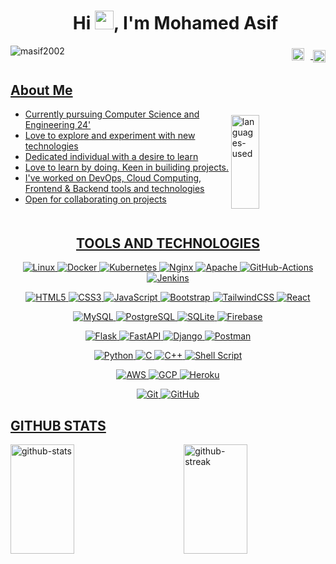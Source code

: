 <div id="user-content-toc"  align="center">
  <ul>
    <summary><h1 align="center">Hi <img src="https://raw.githubusercontent.com/MartinHeinz/MartinHeinz/master/wave.gif" width="30px"/>,  I'm Mohamed Asif</h1></summary>
  </ul>
</div>

<img src="https://komarev.com/ghpvc/?username=masif2002&label=Profile%20views&color=0e75b6&style=for-the-badge" alt="masif2002" align="left" />
<h3 align="right">
  <a href="https://linkedin.com/in/masif2002" target="blank"><img align="center" src="https://raw.githubusercontent.com/rahuldkjain/github-profile-readme-generator/master/src/images/icons/Social/linked-in-alt.svg" alt="linkedin" height="20" width="20" style="margin-bottom:5px; margin-right:10px" />
 <a href="https://mohamedasif.web.app" target="blank"><img align="center" src="https://user-images.githubusercontent.com/94846379/225494087-26a02b19-ed4f-4162-a466-bc1a34f35c9f.png" alt="website " height="20" width="20" />
</h3>

<h2> About Me </h2>
  <img align="right" width="30%" height="150px"  style="margin-top:10px;" src="github-readme-stats-in0pub3eb-masif2002.vercel.app/api/top-langs?username=masif2002&show_icons=true&locale=en&layout=compact&theme=merko" alt="languages-used" />
<div>
  <ul>
  <li>Currently pursuing Computer Science and Engineering 24'</li>
  <li>Love to explore and experiment with new technologies</li>
  <li>Dedicated individual with a desire to learn</li>
  <li>Love to learn by doing. Keen in builiding projects.</li>
  <li>I've worked on DevOps, Cloud Computing, Frontend & Backend tools and technologies</li>
  <li>Open for collaborating on projects</li>
  </ul>
<div>

 <h2 align="center" style="margin-top: 50px;">TOOLS AND TECHNOLOGIES</h2>
  <div align="center">
  <div>

  ![Linux](https://img.shields.io/badge/Linux-212125?style=for-the-badge&logo=linux&logoColor=f39100)
  ![Docker](https://img.shields.io/badge/Docker-ffffff?style=for-the-badge&logo=docker)
  ![Kubernetes](https://img.shields.io/badge/Kubernetes-326ce5?style=for-the-badge&logo=kubernetes&logoColor=white)
  ![Nginx](https://img.shields.io/badge/Nginx-009738?style=for-the-badge&logo=nginx&logoColor=white)
  ![Apache](https://img.shields.io/badge/Apache-862676?style=for-the-badge&logo=apache)
  ![GitHub-Actions](https://img.shields.io/badge/Github%20Actions-ffffff?style=for-the-badge&logo=githubactions)
  ![Jenkins](https://img.shields.io/badge/Jenkins-000000?style=for-the-badge&logo=jenkins&logoColor=f4342f)

  </div>
  <div>

  ![HTML5](https://img.shields.io/badge/html5-%23E34F26.svg?style=for-the-badge&logo=html5&logoColor=white)
  ![CSS3](https://img.shields.io/badge/css3-%231572B6.svg?style=for-the-badge&logo=css3&logoColor=white)
  ![JavaScript](https://img.shields.io/badge/javascript-%23323330.svg?style=for-the-badge&logo=javascript&logoColor=%23F7DF1E)
  ![Bootstrap](https://img.shields.io/badge/bootstrap-%23563D7C.svg?style=for-the-badge&logo=bootstrap&logoColor=white)
  ![TailwindCSS](https://img.shields.io/badge/tailwindcss-%2338B2AC.svg?style=for-the-badge&logo=tailwind-css&logoColor=white)
  ![React](https://img.shields.io/badge/react-%2320232a.svg?style=for-the-badge&logo=react&logoColor=%2361DAFB)

  </div>
  <div>

  ![MySQL](https://img.shields.io/badge/mysql-%2300f.svg?style=for-the-badge&logo=mysql&logoColor=white)
  ![PostgreSQL](https://img.shields.io/badge/Postgresql-30658c?style=for-the-badge&logo=postgresql&logoColor=white)
  ![SQLite](https://img.shields.io/badge/sqlite-%2307405e.svg?style=for-the-badge&logo=sqlite&logoColor=white)
  ![Firebase](https://img.shields.io/badge/firebase-%23039BE5.svg?style=for-the-badge&logo=firebase)

</div>
<div>

  ![Flask](https://img.shields.io/badge/flask-%23000.svg?style=for-the-badge&logo=flask&logoColor=white)
  ![FastAPI](https://img.shields.io/badge/FastAPI-005571?style=for-the-badge&logo=fastapi)
  ![Django](https://img.shields.io/badge/Django-0d4b32?style=for-the-badge&logo=django)
  ![Postman](https://img.shields.io/badge/Postman-FF6C37?style=for-the-badge&logo=postman&logoColor=white)

</div>
<div>

  ![Python](https://img.shields.io/badge/python-3670A0?style=for-the-badge&logo=python&logoColor=ffdd54)
  ![C](https://img.shields.io/badge/c-%2300599C.svg?style=for-the-badge&logo=c&logoColor=white)
  ![C++](https://img.shields.io/badge/c++-%2300599C.svg?style=for-the-badge&logo=c%2B%2B&logoColor=white)
  ![Shell Script](https://img.shields.io/badge/shell_script-%23121011.svg?style=for-the-badge&logo=gnu-bash&logoColor=white)

</div>

<div>

  ![AWS](https://img.shields.io/badge/AWS-232e3f?style=for-the-badge&logo=amazonaws&logoColor=fe9901)
  ![GCP](https://img.shields.io/badge/GCP-ffffff?style=for-the-badge&logo=googlecloud)
  ![Heroku](https://img.shields.io/badge/heroku-%23430098.svg?style=for-the-badge&logo=heroku&logoColor=white)

</div>
<div>

  ![Git](https://img.shields.io/badge/git-%23F05033.svg?style=for-the-badge&logo=git&logoColor=white)
  ![GitHub](https://img.shields.io/badge/github-%23121011.svg?style=for-the-badge&logo=github&logoColor=white)

</div>
</div>


<h2>GITHUB STATS</h2>

<img align="left" src="github-readme-stats-in0pub3eb-masif2002.vercel.app/api?username=masif2002&show_icons=true&hide=issues&count_private=true&theme=merko" alt="github-stats" height="175px" width="45%" />
<img align="right" src="https://github-readme-streak-stats.herokuapp.com/?user=masif2002&theme=merko" alt="github-streak" height="175px" width="45%" />
